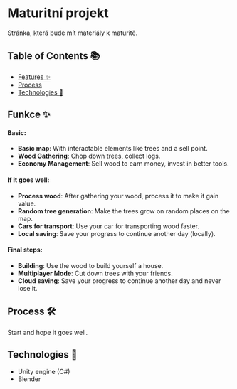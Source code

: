 # Maturitní projekt   
Stránka, která bude mít materiály k maturitě.

## Table of Contents 📚  
- [Features ✨](#features-✨)  
- [Process](#process)  
- [Technologies 🔧](#technologies-🔧)  

## Funkce ✨  
#### **Basic:**
- **Basic map**: With interactable elements like trees and a sell point.
- **Wood Gathering**: Chop down trees, collect logs.
- **Economy Management**: Sell wood to earn money, invest in better tools.

#### **If it goes well:**
- **Process wood**: After gathering your wood, process it to make it gain value.
- **Random tree generation**: Make the trees grow on random places on the map.
- **Cars for transport**: Use your car for transporting wood faster.
- **Local saving**: Save your progress to continue another day (locally).

#### **Final steps:**
- **Building**: Use the wood to build yourself a house. 
- **Multiplayer Mode**: Cut down trees with your friends.
- **Cloud saving**: Save your progress to continue another day and never lose it.

## Process 🛠️
Start and hope it goes well.

## Technologies 🔧  
- Unity engine (C#)
- Blender
